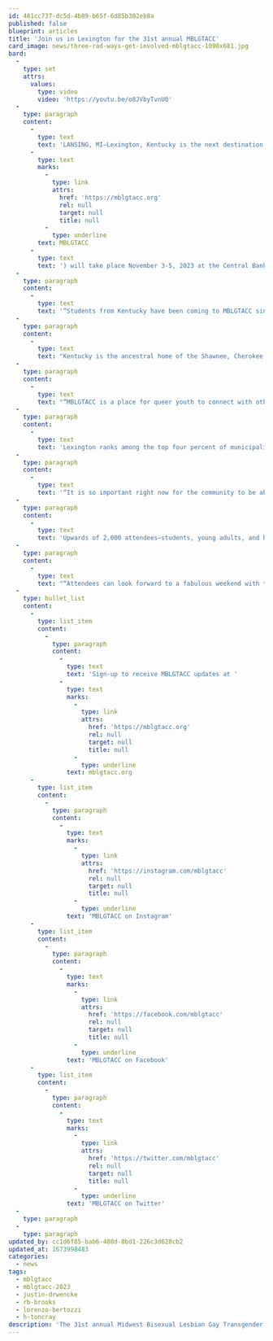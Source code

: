 ```yaml
---
id: 481cc737-dc5d-4b89-b65f-6d85b302eb8a
published: false
blueprint: articles
title: 'Join us in Lexington for the 31st annual MBLGTACC'
card_image: news/three-rad-ways-get-involved-mblgtacc-1090x681.jpg
bard:
  -
    type: set
    attrs:
      values:
        type: video
        video: 'https://youtu.be/o8JVbyTvnU0'
  -
    type: paragraph
    content:
      -
        type: text
        text: 'LANSING, MI—Lexington, Kentucky is the next destination for America''s largest and oldest continuously-held conference for queer and trans+ college students and young adults. The 31st annual Midwest Bisexual Lesbian Gay Transgender Asexual College Conference ('
      -
        type: text
        marks:
          -
            type: link
            attrs:
              href: 'https://mblgtacc.org'
              rel: null
              target: null
              title: null
          -
            type: underline
        text: MBLGTACC
      -
        type: text
        text: ') will take place November 3-5, 2023 at the Central Bank Center. MBLGTACC is a program of the Midwest Institute for Sexuality and Gender Diversity and will be presented this year in partnership with the University of Kentucky, Visit Lexington, and a local host committee.'
  -
    type: paragraph
    content:
      -
        type: text
        text: '“Students from Kentucky have been coming to MBLGTACC since it began,” said Justin Drwencke, the Institute’s executive director. “It’s a privilege to now be their guests—and to hold the conference in this state for the first time ever. We’ve got a great team and I’m really excited for what’s to come.”'
  -
    type: paragraph
    content:
      -
        type: text
        text: "Kentucky is the ancestral home of the Shawnee, Cherokee, Chickasaw, and Osage indigenous peoples.\_"
  -
    type: paragraph
    content:
      -
        type: text
        text: "“MBLGTACC is a place for queer youth to connect with others from across the U.S. and make new friends, represent their state and show we are everywhere and will never go away, and learn about different topics of interest,” said Lorenzo Bertozzi, a student host committee member at the University of Kentucky and president of the school’s Queer POC Association.\_"
  -
    type: paragraph
    content:
      -
        type: text
        text: 'Lexington ranks among the top four percent of municipalities nationwide for lesbian, gay, bisexual and transgender equality, according to the Human Rights Campaign.'
  -
    type: paragraph
    content:
      -
        type: text
        text: '“It is so important right now for the community to be able to meet and gather to stand together against prejudice and to simply be seen,” added H. Toncray, a graduate student on the host committee. “That is why I am so excited for this to be in Lexington—I know this area needs more queer visibility."'
  -
    type: paragraph
    content:
      -
        type: text
        text: 'Upwards of 2,000 attendees—students, young adults, and higher education professionals—are expected to attend. “We’re working with, and in alignment with the vision of, a really outstanding group of student leaders on the host committee in Lexington,” said R.B. Brooks, the Institute’s director of programs.'
  -
    type: paragraph
    content:
      -
        type: text
        text: "“Attendees can look forward to a fabulous weekend with these folks at work on programming and the conference experience.”Conference registration and a call for workshop proposals are tentatively scheduled to launch in April, with announcements of speakers and entertainers to follow.\_Resources:"
  -
    type: bullet_list
    content:
      -
        type: list_item
        content:
          -
            type: paragraph
            content:
              -
                type: text
                text: 'Sign-up to receive MBLGTACC updates at '
              -
                type: text
                marks:
                  -
                    type: link
                    attrs:
                      href: 'https://mblgtacc.org'
                      rel: null
                      target: null
                      title: null
                  -
                    type: underline
                text: mblgtacc.org
      -
        type: list_item
        content:
          -
            type: paragraph
            content:
              -
                type: text
                marks:
                  -
                    type: link
                    attrs:
                      href: 'https://instagram.com/mblgtacc'
                      rel: null
                      target: null
                      title: null
                  -
                    type: underline
                text: 'MBLGTACC on Instagram'
      -
        type: list_item
        content:
          -
            type: paragraph
            content:
              -
                type: text
                marks:
                  -
                    type: link
                    attrs:
                      href: 'https://facebook.com/mblgtacc'
                      rel: null
                      target: null
                      title: null
                  -
                    type: underline
                text: 'MBLGTACC on Facebook'
      -
        type: list_item
        content:
          -
            type: paragraph
            content:
              -
                type: text
                marks:
                  -
                    type: link
                    attrs:
                      href: 'https://twitter.com/mblgtacc'
                      rel: null
                      target: null
                      title: null
                  -
                    type: underline
                text: 'MBLGTACC on Twitter'
  -
    type: paragraph
  -
    type: paragraph
updated_by: cc1d6f85-bab6-480d-8bd1-226c3d628cb2
updated_at: 1673998483
categories:
  - news
tags:
  - mblgtacc
  - mblgtacc-2023
  - justin-drwencke
  - rb-brooks
  - lorenzo-bertozzi
  - h-toncray
description: 'The 31st annual Midwest Bisexual Lesbian Gay Transgender Asexual College Conference (MBLGTACC) will take place November 3-5, 2023 at the Central Bank Center. MBLGTACC is a program of the Midwest Institute for Sexuality and Gender Diversity.'
---
```

